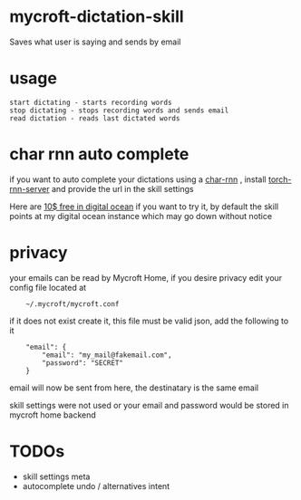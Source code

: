 # mycroft-dictation-skill

Saves what user is saying and sends by email

# usage

    start dictating - starts recording words
    stop dictating - stops recording words and sends email
    read dictation - reads last dictated words

# char rnn auto complete

if you want to auto complete your dictations using a [char-rnn](https://karpathy.github.io/2015/05/21/rnn-effectiveness/) , install
[torch-rnn-server](https://github.com/robinsloan/torch-rnn-server) and provide
 the url in the skill settings

 Here are [10$ free in digital ocean](https://m.do.co/c/e9f00fee6aa5) if you
 want to try it, by default the skill points at my digital ocean instance which may go down without notice


# privacy

your emails can be read by Mycroft Home, if you desire privacy edit your
config file located at

        ~/.mycroft/mycroft.conf

if it does not exist create it, this file must be valid json, add the
following to it

        "email": {
            "email": "my_mail@fakemail.com",
            "password": "SECRET"
        }

email will now be sent from here, the destinatary is the same email

skill settings were not used or your email and password would be stored in
mycroft home backend


# TODOs

- skill settings meta
- autocomplete undo / alternatives intent

